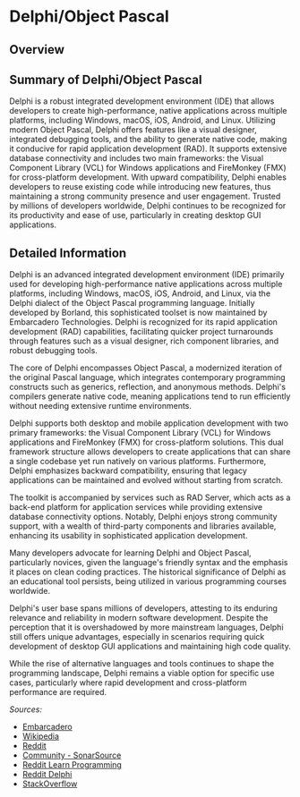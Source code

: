 # Delphi/Object Pascal

## Overview

## Summary of Delphi/Object Pascal

Delphi is a robust integrated development environment (IDE) that allows developers to create high-performance, native applications across multiple platforms, including Windows, macOS, iOS, Android, and Linux. Utilizing modern Object Pascal, Delphi offers features like a visual designer, integrated debugging tools, and the ability to generate native code, making it conducive for rapid application development (RAD). It supports extensive database connectivity and includes two main frameworks: the Visual Component Library (VCL) for Windows applications and FireMonkey (FMX) for cross-platform development. With upward compatibility, Delphi enables developers to reuse existing code while introducing new features, thus maintaining a strong community presence and user engagement. Trusted by millions of developers worldwide, Delphi continues to be recognized for its productivity and ease of use, particularly in creating desktop GUI applications.

## Detailed Information

Delphi is an advanced integrated development environment (IDE) primarily used for developing high-performance native applications across multiple platforms, including Windows, macOS, iOS, Android, and Linux, via the Delphi dialect of the Object Pascal programming language. Initially developed by Borland, this sophisticated toolset is now maintained by Embarcadero Technologies. Delphi is recognized for its rapid application development (RAD) capabilities, facilitating quicker project turnarounds through features such as a visual designer, rich component libraries, and robust debugging tools.

The core of Delphi encompasses Object Pascal, a modernized iteration of the original Pascal language, which integrates contemporary programming constructs such as generics, reflection, and anonymous methods. Delphi's compilers generate native code, meaning applications tend to run efficiently without needing extensive runtime environments.

Delphi supports both desktop and mobile application development with two primary frameworks: the Visual Component Library (VCL) for Windows applications and FireMonkey (FMX) for cross-platform solutions. This dual framework structure allows developers to create applications that can share a single codebase yet run natively on various platforms. Furthermore, Delphi emphasizes backward compatibility, ensuring that legacy applications can be maintained and evolved without starting from scratch.

The toolkit is accompanied by services such as RAD Server, which acts as a back-end platform for application services while providing extensive database connectivity options. Notably, Delphi enjoys strong community support, with a wealth of third-party components and libraries available, enhancing its usability in sophisticated application development.

Many developers advocate for learning Delphi and Object Pascal, particularly novices, given the language's friendly syntax and the emphasis it places on clean coding practices. The historical significance of Delphi as an educational tool persists, being utilized in various programming courses worldwide.

Delphi's user base spans millions of developers, attesting to its enduring relevance and reliability in modern software development. Despite the perception that it is overshadowed by more mainstream languages, Delphi still offers unique advantages, especially in scenarios requiring quick development of desktop GUI applications and maintaining high code quality.

While the rise of alternative languages and tools continues to shape the programming landscape, Delphi remains a viable option for specific use cases, particularly where rapid development and cross-platform performance are required.

*Sources:*
- [Embarcadero](https://www.embarcadero.com/products/delphi/features/delphi)
- [Wikipedia](https://en.wikipedia.org/wiki/Delphi_(software))
- [Reddit](https://www.reddit.com/r/learnprogramming/comments/17du7u0/whatever_happened_to_pascal_language/)
- [Community - SonarSource](https://community.sonarsource.com/t/add-delphi-language-support/5492)
- [Reddit Learn Programming](https://www.reddit.com/r/learnprogramming/comments/u0gez9/do_pascaldelphilazarus_still_have_advantages_over/)
- [Reddit Delphi](https://www.reddit.com/r/delphi/comments/uqt0gg/why_delphipascal_and_not_cc/)
- [StackOverflow](https://stackoverflow.com/questions/15699788/object-pascal-vs-delphi)

